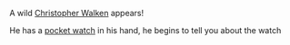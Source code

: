 A wild [Christopher Walken](http://www.hulu.com/watch/536145) appears!

He has a [pocket watch](https://www.youtube.com/watch?v=YFtHjV4c4uw) in his hand, he begins to tell you about the watch